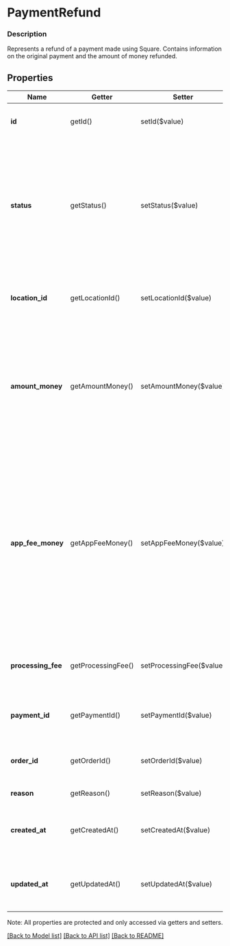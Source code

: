 # PaymentRefund

### Description

Represents a refund of a payment made using Square. Contains information on the original payment and the amount of money refunded.

## Properties
Name | Getter | Setter | Type | Description | Notes
------------ | ------------- | ------------- | ------------- | ------------- | -------------
**id** | getId() | setId($value) | **string** | Unique ID for this refund, generated by Square. | 
**status** | getStatus() | setStatus($value) | **string** | The refund&#39;s status: - &#x60;PENDING&#x60; - awaiting approval - &#x60;COMPLETED&#x60; - successfully completed - &#x60;REJECTED&#x60; - the refund was rejected - &#x60;FAILED&#x60; - an error occurred | [optional] 
**location_id** | getLocationId() | setLocationId($value) | **string** | Location ID associated with the payment this refund is attached to. | [optional] 
**amount_money** | getAmountMoney() | setAmountMoney($value) | [**\SquareConnect\Model\Money**](Money.md) | The amount of money refunded, specified in the smallest denomination of the applicable currency. For example, US dollar amounts are specified in cents. | 
**app_fee_money** | getAppFeeMoney() | setAppFeeMoney($value) | [**\SquareConnect\Model\Money**](Money.md) | Amount of money the app developer contributed to help cover the refunded amount. Specified in the smallest denomination of the applicable currency. For example, US dollar amounts are specified in cents. See [Working with monetary amounts](https://developer.squareup.com/docs/build-basics/working-with-monetary-amounts) for details. | [optional] 
**processing_fee** | getProcessingFee() | setProcessingFee($value) | [**\SquareConnect\Model\ProcessingFee[]**](ProcessingFee.md) | Processing fees and fee adjustments assessed by Square on this refund. | [optional] 
**payment_id** | getPaymentId() | setPaymentId($value) | **string** | The ID of the payment assocated with this refund. | [optional] 
**order_id** | getOrderId() | setOrderId($value) | **string** | The ID of the order associated with the refund. | [optional] 
**reason** | getReason() | setReason($value) | **string** | The reason for the refund. | [optional] 
**created_at** | getCreatedAt() | setCreatedAt($value) | **string** | Timestamp of when the refund was created, in RFC 3339 format. | [optional] 
**updated_at** | getUpdatedAt() | setUpdatedAt($value) | **string** | Timestamp of when the refund was last updated, in RFC 3339 format. | [optional] 

Note: All properties are protected and only accessed via getters and setters.

[[Back to Model list]](../../README.md#documentation-for-models) [[Back to API list]](../../README.md#documentation-for-api-endpoints) [[Back to README]](../../README.md)


